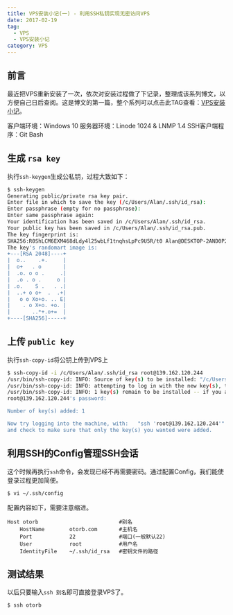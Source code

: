 ```yaml
---
title: VPS安装小记(一) - 利用SSH私钥实现无密访问VPS
date: 2017-02-19
tag:
  - VPS
  - VPS安装小记
category: VPS
---
```


## 前言
最近把VPS重新安装了一次，依次对安装过程做了下记录，整理成该系列博文，以方便自己日后查阅。这是博文的第一篇，整个系列可以点击此TAG查看：[VPS安装小记](https://blog.otorb.com/tags/VPS安装小记/)。

客户端环境：Windows 10
服务器环境：Linode 1024 & LNMP 1.4
SSH客户端程序：Git Bash

## 生成 `rsa key`
执行`ssh-keygen`生成公私钥，过程大致如下：
```bash
$ ssh-keygen
Generating public/private rsa key pair.
Enter file in which to save the key (/c/Users/Alan/.ssh/id_rsa):        # 私钥存储位置，如果是windows客户端，请输入全部路径，不要使用~/.ssh/
Enter passphrase (empty for no passphrase):                             # 建议回车跳过，不然每次连接时VPS用户密码可以省略，但得输入这个密码
Enter same passphrase again:
Your identification has been saved in /c/Users/Alan/.ssh/id_rsa.
Your public key has been saved in /c/Users/Alan/.ssh/id_rsa.pub.
The key fingerprint is:
SHA256:R0ShLCM6EXM468dLdy4l25wbLf1tnqhsLpPc9U5R/t0 Alan@DESKTOP-2AND0P2
The key's randomart image is:
+---[RSA 2048]----+
|  o..    .+.     |
|  o+   . o       |
|  .o. o o .     .|
|  .o . o .     o |
| .o.    S .   . .|
|  ..+ o o+  .  .+|
|   o o Xo+o. .. E|
|    . o X+o. +o. |
|       ..*+.o+=  |
+----[SHA256]-----+
```

## 上传 `public key`
执行`ssh-copy-id`将公钥上传到VPS上
```bash
$ ssh-copy-id -i /c/Users/Alan/.ssh/id_rsa root@139.162.120.244
/usr/bin/ssh-copy-id: INFO: Source of key(s) to be installed: "/c/Users/Alan/.ssh/id_rsa.pub"
/usr/bin/ssh-copy-id: INFO: attempting to log in with the new key(s), to filter out any that are already installed
/usr/bin/ssh-copy-id: INFO: 1 key(s) remain to be installed -- if you are prompted now it is to install the new keys
root@139.162.120.244's password:                                        # 输入VPS用户密码

Number of key(s) added: 1

Now try logging into the machine, with:   "ssh 'root@139.162.120.244'"
and check to make sure that only the key(s) you wanted were added.
```

## 利用SSH的Config管理SSH会话
这个时候再执行`ssh`命令，会发现已经不再需要密码。通过配置Config，我们能使登录过程更加简便。
```bash
$ vi ~/.ssh/config
```
配置内容如下，需要注意缩进。
```
Host otorb                          #别名
    HostName        otorb.com       #主机名
    Port            22              #端口(一般默认22)
    User            root            #用户名
    IdentityFile    ~/.ssh/id_rsa   #密钥文件的路径
```

## 测试结果
以后只要输入`ssh 别名`即可直接登录VPS了。
```bash
$ ssh otorb
```